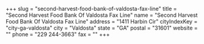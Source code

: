 +++
slug = "second-harvest-food-bank-of-valdosta-fax-line"
title = "Second Harvest Food Bank Of Valdosta Fax Line"
name = "Second Harvest Food Bank Of Valdosta Fax Line"
address = "1411 Harbin Cir"
cityIndexKey = "city-ga-valdosta"
city = "Valdosta"
state = "GA"
postal = "31601"
website = ""
phone = "229 244-3663"
fax = ""
+++
